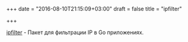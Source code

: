 +++
date = "2016-08-10T21:15:09+03:00"
draft = false
title = "ipfilter"

+++

<p><a href="https://github.com/jpillora/ipfilter">ipfilter</a>&nbsp;- Пакет для фильтрации IP в Go приложениях.</p>

